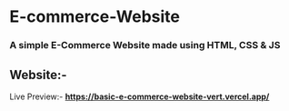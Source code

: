 ﻿# **E-commerce-Website**  

### **A simple E-Commerce Website made using HTML, CSS & JS**

## **Website:-**  
Live Preview:- **https://basic-e-commerce-website-vert.vercel.app/**
